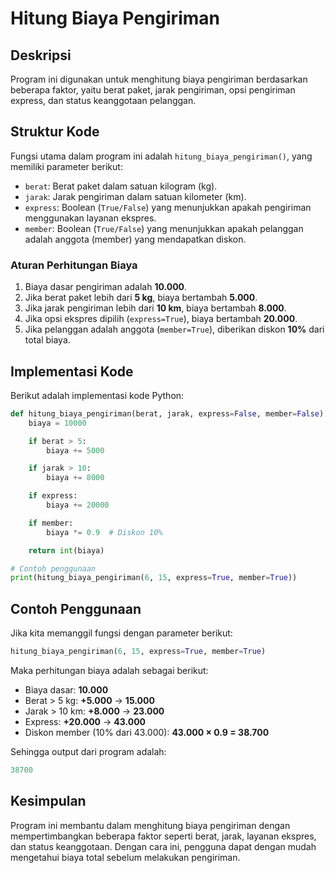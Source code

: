 # Hitung Biaya Pengiriman

## Deskripsi
Program ini digunakan untuk menghitung biaya pengiriman berdasarkan beberapa faktor, yaitu berat paket, jarak pengiriman, opsi pengiriman express, dan status keanggotaan pelanggan.

## Struktur Kode
Fungsi utama dalam program ini adalah `hitung_biaya_pengiriman()`, yang memiliki parameter berikut:
- `berat`: Berat paket dalam satuan kilogram (kg).
- `jarak`: Jarak pengiriman dalam satuan kilometer (km).
- `express`: Boolean (`True/False`) yang menunjukkan apakah pengiriman menggunakan layanan ekspres.
- `member`: Boolean (`True/False`) yang menunjukkan apakah pelanggan adalah anggota (member) yang mendapatkan diskon.

### Aturan Perhitungan Biaya
1. Biaya dasar pengiriman adalah **10.000**.
2. Jika berat paket lebih dari **5 kg**, biaya bertambah **5.000**.
3. Jika jarak pengiriman lebih dari **10 km**, biaya bertambah **8.000**.
4. Jika opsi ekspres dipilih (`express=True`), biaya bertambah **20.000**.
5. Jika pelanggan adalah anggota (`member=True`), diberikan diskon **10%** dari total biaya.

## Implementasi Kode
Berikut adalah implementasi kode Python:

```python
def hitung_biaya_pengiriman(berat, jarak, express=False, member=False):
    biaya = 10000

    if berat > 5:
        biaya += 5000

    if jarak > 10:
        biaya += 8000

    if express:
        biaya += 20000

    if member:
        biaya *= 0.9  # Diskon 10%

    return int(biaya)

# Contoh penggunaan
print(hitung_biaya_pengiriman(6, 15, express=True, member=True))
```

## Contoh Penggunaan
Jika kita memanggil fungsi dengan parameter berikut:
```python
hitung_biaya_pengiriman(6, 15, express=True, member=True)
```
Maka perhitungan biaya adalah sebagai berikut:
- Biaya dasar: **10.000**
- Berat > 5 kg: **+5.000** → **15.000**
- Jarak > 10 km: **+8.000** → **23.000**
- Express: **+20.000** → **43.000**
- Diskon member (10% dari 43.000): **43.000 × 0.9 = 38.700**

Sehingga output dari program adalah:
```python
38700
```

## Kesimpulan
Program ini membantu dalam menghitung biaya pengiriman dengan mempertimbangkan beberapa faktor seperti berat, jarak, layanan ekspres, dan status keanggotaan. Dengan cara ini, pengguna dapat dengan mudah mengetahui biaya total sebelum melakukan pengiriman.

